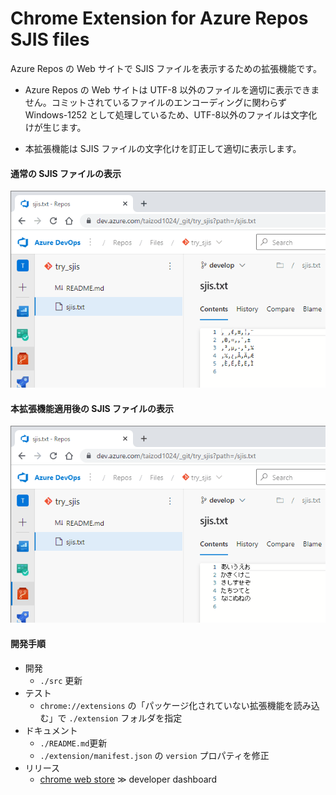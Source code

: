 # Chrome Extension for Azure Repos SJIS files

Azure Repos の Web サイトで SJIS ファイルを表示するための拡張機能です。

- Azure Repos の Web サイトは UTF-8 以外のファイルを適切に表示できません。コミットされているファイルのエンコーディングに関わらず Windows-1252 として処理しているため、UTF-8以外のファイルは文字化けが生じます。

- 本拡張機能は SJIS ファイルの文字化けを訂正して適切に表示します。

#### 通常の SJIS ファイルの表示

![before](./images/before.png)

#### 本拡張機能適用後の SJIS ファイルの表示

![after](./images/after.png)

#### 開発手順

- 開発
  - `./src` 更新
- テスト
  - `chrome://extensions` の「パッケージ化されていない拡張機能を読み込む」で `./extension` フォルダを指定
- ドキュメント
  - `./README.md`更新
  - `./extension/manifest.json` の `version` プロパティを修正
- リリース
  - [chrome web store](https://chrome.google.com/webstore/category/extensionschrome) ≫ developer dashboard
